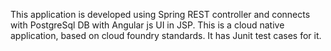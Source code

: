 This application is developed using Spring REST controller and connects with PostgreSql DB with Angular js UI in JSP. This is a cloud native application, based on cloud foundry standards. It has Junit test cases for it.